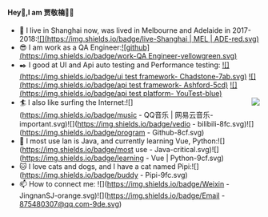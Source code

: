 <!--
**Jia-Jingnan/Jia-Jingnan** is a ✨ _special_ ✨ repository because its `README.md` (this file) appears on your GitHub profile.

Here are some ideas to get you started:

- 🔭 I’m currently working on ...
- 🌱 I’m currently learning ...
- 👯 I’m looking to collaborate on ...
- 🤔 I’m looking for help with ...
- 💬 Ask me about ...
- 📫 How to reach me: ...
- 😄 Pronouns: ...
- ⚡ Fun fact: ...
-->
#### Hey👋,I am 贾敬楠👨‍💻

- 🔭 I live in Shanghai now, was lived in Melbourne and  Adelaide in 2017-2018:[![](https://img.shields.io/badge/live-Shanghai | MEL | ADE-red.svg)](https://github.com/Jia-Jingnan)
- 😎 I am work as a QA Engineer:[![github](https://img.shields.io/badge/work-QA Engineer-yellowgreen.svg)](https://github.com/Jia-Jingnan)
- ✒️ I good at UI and Api auto testing and Performance testing: [![](https://img.shields.io/badge/ui test framework- Chadstone-7ab.svg)]() [![](https://img.shields.io/badge/api test framework- Ashford-5cd)]() [![](https://img.shields.io/badge/api test platform- YouTest-blue)]()
- 🏄 I also like surfing the Internet:<img align="right" src="https://github-readme-stats.vercel.app/api/top-langs/?username=Jia-Jingnan&layout=compact" />![](https://img.shields.io/badge/music - QQ音乐 | 网易云音乐-important.svg)![](https://img.shields.io/badge/vedio - bilibili-8fc.svg)![](https://img.shields.io/badge/program - Github-8cf.svg)
- 🎥 I most use lan is Java, and currently learning Vue, Python:![](https://img.shields.io/badge/most use - Java-critical.svg)![](https://img.shields.io/badge/learning - Vue | Python-9cf.svg)
- :cat: I love cats and dogs, and I have a cat named Pipi:![](https://img.shields.io/badge/buddy - Pipi-9fc.svg)
- 📫 How to connect me: ![](https://img.shields.io/badge/Weixin - JingnanSJ-orange.svg)![](https://img.shields.io/badge/Email - 875480307@qq.com-9de.svg)
